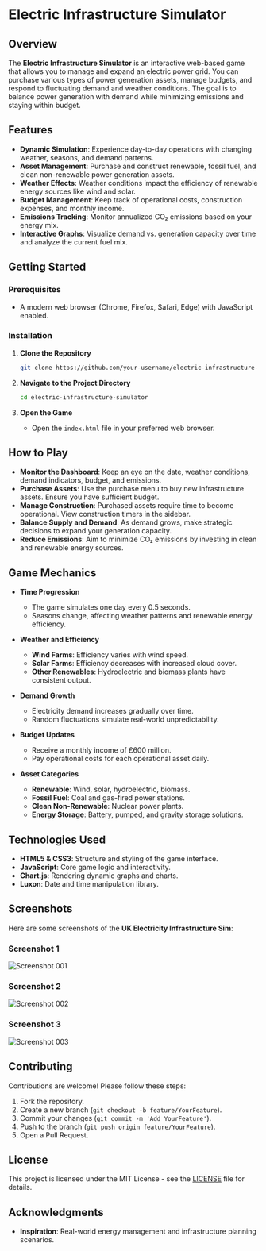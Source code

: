 # Electric Infrastructure Simulator

## Overview

The **Electric Infrastructure Simulator** is an interactive web-based game that allows you to manage and expand an electric power grid. You can purchase various types of power generation assets, manage budgets, and respond to fluctuating demand and weather conditions. The goal is to balance power generation with demand while minimizing emissions and staying within budget.

## Features

- **Dynamic Simulation**: Experience day-to-day operations with changing weather, seasons, and demand patterns.
- **Asset Management**: Purchase and construct renewable, fossil fuel, and clean non-renewable power generation assets.
- **Weather Effects**: Weather conditions impact the efficiency of renewable energy sources like wind and solar.
- **Budget Management**: Keep track of operational costs, construction expenses, and monthly income.
- **Emissions Tracking**: Monitor annualized CO₂ emissions based on your energy mix.
- **Interactive Graphs**: Visualize demand vs. generation capacity over time and analyze the current fuel mix.

## Getting Started

### Prerequisites

- A modern web browser (Chrome, Firefox, Safari, Edge) with JavaScript enabled.

### Installation

1. **Clone the Repository**

   ```bash
   git clone https://github.com/your-username/electric-infrastructure-simulator.git
   ```

2. **Navigate to the Project Directory**

   ```bash
   cd electric-infrastructure-simulator
   ```

3. **Open the Game**

   - Open the `index.html` file in your preferred web browser.

## How to Play

- **Monitor the Dashboard**: Keep an eye on the date, weather conditions, demand indicators, budget, and emissions.
- **Purchase Assets**: Use the purchase menu to buy new infrastructure assets. Ensure you have sufficient budget.
- **Manage Construction**: Purchased assets require time to become operational. View construction timers in the sidebar.
- **Balance Supply and Demand**: As demand grows, make strategic decisions to expand your generation capacity.
- **Reduce Emissions**: Aim to minimize CO₂ emissions by investing in clean and renewable energy sources.

## Game Mechanics
- **Time Progression**

  - The game simulates one day every 0.5 seconds.
  - Seasons change, affecting weather patterns and renewable energy efficiency.

- **Weather and Efficiency**

  - **Wind Farms**: Efficiency varies with wind speed.
  - **Solar Farms**: Efficiency decreases with increased cloud cover.
  - **Other Renewables**: Hydroelectric and biomass plants have consistent output.

- **Demand Growth**

  - Electricity demand increases gradually over time.
  - Random fluctuations simulate real-world unpredictability.

- **Budget Updates**

  - Receive a monthly income of £600 million.
  - Pay operational costs for each operational asset daily.

- **Asset Categories**

  - **Renewable**: Wind, solar, hydroelectric, biomass.
  - **Fossil Fuel**: Coal and gas-fired power stations.
  - **Clean Non-Renewable**: Nuclear power plants.
  - **Energy Storage**: Battery, pumped, and gravity storage solutions.

## Technologies Used

- **HTML5 & CSS3**: Structure and styling of the game interface.
- **JavaScript**: Core game logic and interactivity.
- **Chart.js**: Rendering dynamic graphs and charts.
- **Luxon**: Date and time manipulation library.

## Screenshots

Here are some screenshots of the **UK Electricity Infrastructure Sim**:

### Screenshot 1
![Screenshot 001](UK-Electricity-Infrastructure-Sim/images/screenshots/screenshot001.PNG)

### Screenshot 2
![Screenshot 002](UK-Electricity-Infrastructure-Sim/images/screenshots/screenshot002.PNG)

### Screenshot 3
![Screenshot 003](UK-Electricity-Infrastructure-Sim/images/screenshots/screenshot003.PNG)



## Contributing
Contributions are welcome! Please follow these steps:
1. Fork the repository.
2. Create a new branch (`git checkout -b feature/YourFeature`).
3. Commit your changes (`git commit -m 'Add YourFeature'`).
4. Push to the branch (`git push origin feature/YourFeature`).
5. Open a Pull Request.

## License
This project is licensed under the MIT License - see the [LICENSE](LICENSE) file for details.

## Acknowledgments
- **Inspiration**: Real-world energy management and infrastructure planning scenarios.
